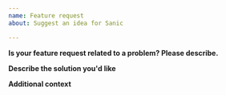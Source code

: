 ```yaml
---
name: Feature request
about: Suggest an idea for Sanic

---
```


**Is your feature request related to a problem? Please describe.**
<!-- A clear and concise description of what the problem is. Ex. I'm always frustrated when [...] -->


**Describe the solution you'd like**
<!-- A clear and concise description of what you want to happen. -->


**Additional context**
<!-- Add any other context or sample code about the feature request here. -->
